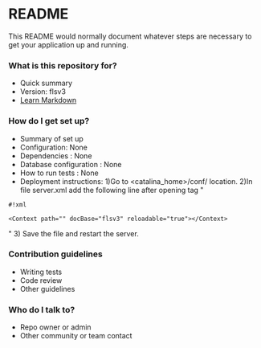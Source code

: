 # README #

This README would normally document whatever steps are necessary to get your application up and running.

### What is this repository for? ###

* Quick summary
* Version: flsv3
* [Learn Markdown](https://bitbucket.org/tutorials/markdowndemo)

### How do I get set up? ###

* Summary of set up
* Configuration: None
* Dependencies : None
* Database configuration : None
* How to run tests : None
* Deployment instructions: 
     1)Go to <catalina_home>/conf/ location. 
     2)In file server.xml add the following line after opening <Host> tag
           "
```
#!xml

<Context path="" docBase="flsv3" reloadable="true"></Context>
```
"
     3) Save the file and restart the server.

### Contribution guidelines ###

* Writing tests
* Code review
* Other guidelines

### Who do I talk to? ###

* Repo owner or admin
* Other community or team contact